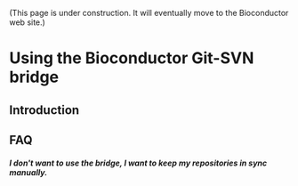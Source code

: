 (This page is under construction. It will eventually move to the Bioconductor web site.)

# Using the Bioconductor Git-SVN bridge

## Introduction

## FAQ

##### I don't want to use the bridge, I want to keep my repositories in sync manually.

##### 